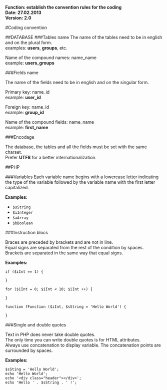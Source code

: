 **Function: establish the convention rules for the coding  
Date: 27.02.2013  
Version: 2.0**

#Coding convention

##DATABASE
###Tables name
The name of the tables need to be in english and on the plural form.  
examples: **users**, **groups**, etc.

Name of the compound names: name\_name  
example: **users\_groups** 

###Fields name

The name of the fields need to be in english and on the singular form.

Primary key: name\_id  
example: **user\_id**

Foreign key: name\_id   
example: **group\_id**

Name of the compound fields: name\_name  
example: **first_name**

###Encodage

The database, the tables and all the fields must be set with the same charset.  
Prefer **UTF8** for a better internationalization.

##PHP

###Variables
Each variable name begins with a lowercase letter indicating the type of the variable followed by the variable name with the first letter capitalized.

**Examples:**

* `$sString`
* `$iInteger`
* `$aArray`
* `$bBoolean`

###Instruction blocs

Braces are preceded by brackets and are not in line.  
Equal signs are separated from the rest of the condition by spaces.  
Brackets are separated in the same way that equal signs.

**Examples:**

`if ($iInt == 1) {`

`}`

`for ($iInt = 0; $iInt < 10; $iInt ++) {`

`}`

`function fFunction ($iInt, $sString = 'Hello World') {`

`}`

###Single and double quotes

Text in PHP does never take double quotes.  
The only time you can write double quotes is for HTML attributes.  
Always use concatenation to display variable. The concatenation points are surrounded by spaces.

**Examples:**

`$sSting = 'Hello World';`  
`echo 'Hello World';`  
`echo '<div class="header"></div>';`  
`echo 'Hello ' . $sString . ' !';`